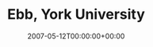 ---
templateKey: event
guid: 0893e7c5-6eab-11ea-99c5-002590d1d1b0
date: 2007-05-12T00:00:00+00:00
eventTime: 'Cancelled'
title: Ebb, York University
artist: Ebb
city: Toronto
venue: York University
group: Tim Shia
---